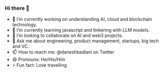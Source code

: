 ### Hi there 👋

<!--
Here are some ideas to get you started:
**daneshbadlani/daneshbadlani** is a ✨ _special_ ✨ repository because its `README.md` (this file) appears on your GitHub profile.
--> 

- 🔭 I’m currently working on understanding AI, cloud and blockchain technology.
- 🌱 I’m currently learning javascript and tinkering with LLM models.
- 👯 I’m looking to collaborate on AI and web3 projects.
- 💬 Ask me about engineering, product management, startups, big tech and VC.
- 📫 How to reach me: @daneshbadlani on Twitter 
- 😄 Pronouns: He/His/Him
- ⚡ Fun fact: Love travelling
